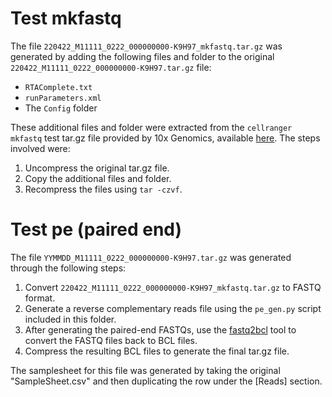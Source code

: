 # Test mkfastq

The file `220422_M11111_0222_000000000-K9H97_mkfastq.tar.gz` was generated by adding the following files and folder to the original `220422_M11111_0222_000000000-K9H97.tar.gz` file:
- `RTAComplete.txt`
- `runParameters.xml`
- The `Config` folder

These additional files and folder were extracted from the `cellranger mkfastq` test tar.gz file provided by 10x Genomics, available [here](https://cf.10xgenomics.com/supp/cell-exp/cellranger-tiny-bcl-1.2.0.tar.gz). The steps involved were:
1. Uncompress the original tar.gz file.
2. Copy the additional files and folder.
3. Recompress the files using `tar -czvf`.

# Test pe (paired end)

The file `YYMMDD_M11111_0222_000000000-K9H97.tar.gz` was generated through the following steps:
1. Convert `220422_M11111_0222_000000000-K9H97_mkfastq.tar.gz` to FASTQ format.
2. Generate a reverse complementary reads file using the `pe_gen.py` script included in this folder.
3. After generating the paired-end FASTQs, use the [fastq2bcl](https://github.com/tucano/fastq2bcl) tool to convert the FASTQ files back to BCL files.
4. Compress the resulting BCL files to generate the final tar.gz file.

The samplesheet for this file was generated by taking the original "SampleSheet.csv" and then duplicating the row under the \[Reads\] section. 
